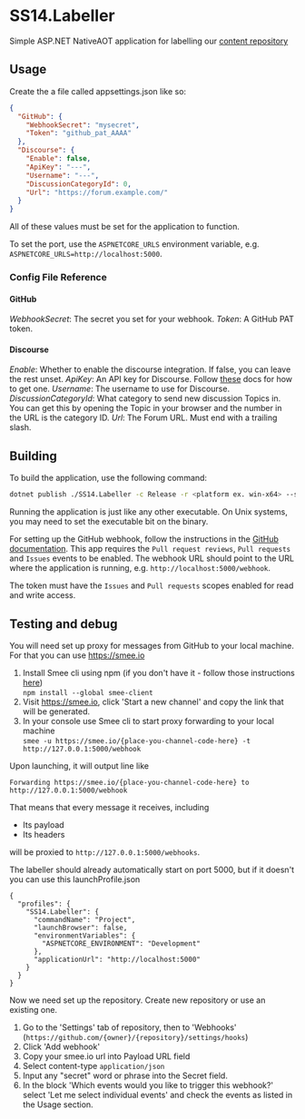 # SS14.Labeller

Simple ASP.NET NativeAOT application for labelling our [content repository](https://github.com/space-wizards/space-station-14)

## Usage

Create the a file called appsettings.json like so:
```json
{
  "GitHub": {
    "WebhookSecret": "mysecret",
    "Token": "github_pat_AAAA"
  },
  "Discourse": {
    "Enable": false,
    "ApiKey": "---",
    "Username": "---",
    "DiscussionCategoryId": 0,
    "Url": "https://forum.example.com/"
  }
}
```
All of these values must be set for the application to function.

To set the port, use the `ASPNETCORE_URLS` environment variable, e.g. `ASPNETCORE_URLS=http://localhost:5000`.

### Config File Reference

#### GitHub
*WebhookSecret*: The secret you set for your webhook.
*Token*: A GitHub PAT token.

#### Discourse
*Enable*: Whether to enable the discourse integration. If false, you can leave the rest unset.
*ApiKey*: An API key for Discourse. Follow [these](https://meta.discourse.org/t/create-and-configure-an-api-key/230124) docs for how to get one.
*Username*: The username to use for Discourse.
*DiscussionCategoryId*: What category to send new discussion Topics in. You can get this by opening the Topic in your browser and the number in the URL is the category ID.
*Url*: The Forum URL. Must end with a trailing slash.

## Building

To build the application, use the following command:

```bash
dotnet publish ./SS14.Labeller -c Release -r <platform ex. win-x64> --self-contained true /p:PublishAot=true
```

Running the application is just like any other executable. On Unix systems, you may need to set the executable bit on the binary.

For setting up the GitHub webhook, follow the instructions in the [GitHub documentation](https://docs.github.com/en/developers/webhooks-and-events/webhooks/creating-webhooks).
This app requires the `Pull request reviews`, `Pull requests` and `Issues` events to be enabled. The webhook URL should point to the URL where the application is running, e.g. `http://localhost:5000/webhook`.

The token must have the `Issues` and `Pull requests` scopes enabled for read and write access.

## Testing and debug

You will need set up proxy for messages from GitHub to your local machine. For that you can use https://smee.io
1. Install Smee cli using npm (if you don't have it - follow those instructions [here](https://docs.npmjs.com/downloading-and-installing-node-js-and-npm))\
``` npm install --global smee-client ```
2. Visit https://smee.io, click 'Start a new channel' and copy the link that will be generated.
3. In your console use Smee cli to start proxy forwarding to your local machine\
```smee -u https://smee.io/{place-you-channel-code-here} -t http://127.0.0.1:5000/webhook```

Upon launching, it will output line like
```
Forwarding https://smee.io/{place-you-channel-code-here} to http://127.0.0.1:5000/webhook
```
That means that every message it receives, including
* Its payload
* Its headers

will be proxied to `http://127.0.0.1:5000/webhooks`.

The labeller should already automatically start on port 5000, but if it doesn't you can use this launchProfile.json
```
{
  "profiles": {
    "SS14.Labeller": {
      "commandName": "Project",
      "launchBrowser": false,
      "environmentVariables": {
        "ASPNETCORE_ENVIRONMENT": "Development"
      },
      "applicationUrl": "http://localhost:5000"
    }
  }
}
```

Now we need set up the repository. Create new repository or use an existing one. 
1. Go to the 'Settings' tab of repository, then to 'Webhooks' (`https://github.com/{owner}/{repository}/settings/hooks`)
2. Click 'Add webhook'
3. Copy your smee.io url into Payload URL field
4. Select content-type ```application/json```
5. Input any "secret" word or phrase into the Secret field.
6. In the block 'Which events would you like to trigger this webhook?' select 'Let me select individual events' and check the events as listed in the Usage section.